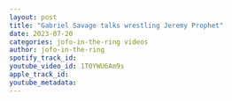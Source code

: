 ```yaml
---
layout: post
title: "Gabriel Savage talks wrestling Jeremy Prophet"
date: 2023-07-20
categories: jofo-in-the-ring videos
author: jofo-in-the-ring
spotify_track_id: 
youtube_video_id: 1T0YWU6Am9s
apple_track_id: 
youtube_metadata: 
---
```

